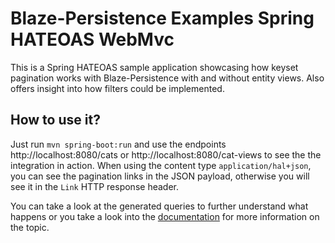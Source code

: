 Blaze-Persistence Examples Spring HATEOAS WebMvc
==========
This is a Spring HATEOAS sample application showcasing how keyset pagination works with Blaze-Persistence
with and without entity views. Also offers insight into how filters could be implemented. 

## How to use it?

Just run `mvn spring-boot:run` and use the endpoints http://localhost:8080/cats or http://localhost:8080/cat-views to see the the integration in action.
When using the content type `application/hal+json`, you can see the pagination links in the JSON payload, otherwise you will see it in the `Link` HTTP response header.

You can take a look at the generated queries to further understand what happens or you take a look into the [documentation](https://persistence.blazebit.com/documentation/core/manual/en_US/index.html#anchor-keyset-pagination) for more information on the topic.